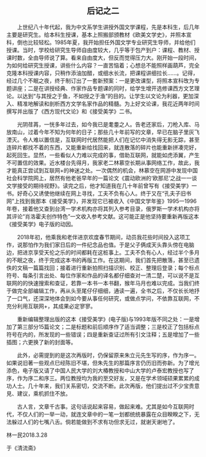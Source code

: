  ## <center> 后记之二

&emsp;&emsp;上世纪八十年代起，我为中文系学生讲授外国文学课程，先是本科生，后几年主要是研究生。给本科生授课，基本上照搬部颁教材《欧美文学史》，并照本宣科，倒也比较轻松。1985年夏，我开始担任外国文学专业研究生导师，并给他们授课。当时，学校给研究生导师自由度较大，几乎等于包产到户：课程、教材、授课时数，全由导师说了算。看来自由度大，但反而觉得压力大。刚开始一段时间，为如何给研究生授课，讲些什么内容？一直苦恼着；心想总不能照样画葫芦，完全克隆本科授课内容，只稍作添油加醋，或细水长流，把课程讲细拉长……。记得，经过几个不眠之夜，终于制订出了一套新预案：一是更改课型，将照本宣科攺为专题讲座；二是在讲授经典、作家作品专题课的同时，给学生增开选修课西方文艺理论。以达到“与其授之于鱼，不如授之于渔”的目的。让学生以文论为利器，更加深入、精准地解读和剖析西方文学名家作品的精髓。为上好文论课，我花近两年时间撰写并出版了《西方现代文论》和《接受美学》二书。

&emsp;&emsp;光阴荏苒，一恍多年过去，如今我已是耄耋之人。告老还家后，刀枪入库、马放南山，过着今年不知为何年的日子；那些几十年前写的文章，早已在脑子里灰飞湮灭。令人难以置信是，互联网时代居然能把人们在记忆中消失得无影无踪，甚至连碎片都找不着的东西，又能重新给找回来，就连散落的碎片也能重新拼凑完好，起死回生。显然，一些看似人力难以完成的事，借助互联网，就能如虎添翼，产生不可置信的效果。近水楼台先得月，我家老二林慕空长期从事网络工作，故此，我才能真正尝试到互联网+的神迷之处。一次偶然的机会，林慕空在网游中发现中国社会科学院网上，居然有他老爸早年的一篇论文《震动欧洲的‘欧那尼’之战一一谈文学接受的期待视野》。读完之后，他才知道我在几十年前曾写有《接受美学》一书。好奇心又诱使他继续在网上寻找，工夫不负有心人。终于又在“孔夫子旧书网”上找到我那本《接受美学》，并发现它已被收入《中国文学年鉴》1995一1996年卷，接着他又查到台湾一学术机构亦将其列入参考目录，俄罗斯一学术机构亦将其评论“肖洛霍夫创作特色”一文收入参考文献。这可能正是他坚持要重新再版这本《接受美学》电子版的动因。

&emsp;&emsp;2018年初，他乘我和老伴进京欢度春节期间，动员我花些时间投入这项工作，说那怕作为我们家日后的一件纪念品也值。于是父子俩成天头靠头傍在电脑边，把进京享受天伦之乐的时间都耗在这桩事上。工夫不负有心人，经过半个多月的不眠之夜，终于完成这本书的再版工作。在这期间，我们首先把散落，甚至已遗佚的文稿一篇篇找回；接着进行重新拍照扫描识别、校正、整理后登录；每个标点符号、每条引言出处、每位作家和作品的译名都仔细查对一清二楚，可以说不是互联网的的快速搜索和查证，若靠一本书一本书翻，猴年马月也难以完成。当我们终于做完全部编辑工作，再从头至尾仔仔细细，通读一遍，全书之后，不仅长长地抒了一口气，还深深地体会到如今要从事任何研究，或做点学问，不依靠互联网，不充分利用互联网+，其成果必定寥寥。

&emsp;&emsp;重新编辑整理出版的这本《接受美学》\(电子版\)与1993年版不同之处：一是增加了第三部分15篇论文；二是标题和前后顺序作了适当调整；三是校正了包括标点符号在内的，所发现的一些错误；四是重新查证过所有引文注释；五是增加了一些插图；六更换了新的封面等。

&emsp;&emsp;此外，必需提到的是这次再版时，仍保留原来朱立元先生写的序，作为序一。如果说旧著一些观点巳经陈旧不堪，但朱先生的那篇序言仍历旧而弥新。为了增光添色，电子版又请了中国人民大学的刘大椿教授和中山大学的卢泰宏教授也写了序，作为序二和序三。两位教授均为我的至交好友，又是在学术领域硕果累累的成功人士。几十年来，我们关系密切，交流不断。此次再版，他们提出过不少宝贵意見、建议，乘机抓住不放。

&emsp;&emsp;古人言，文章千古事。这句话说起来容易，做起来难。尤其是如今互联网时代，不仅人们的一举一动，就连文章中的一笔一划都统统暴露在众目睽睽之下，无法躲过人们的七嘴八舌。倘若能做到不求有功但求无过，就谢天谢地了。


林一民2018.3.28

于《清流斋》

  


  


